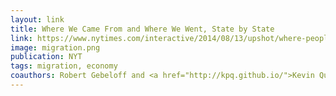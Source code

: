 ```yaml
---
layout: link
title: Where We Came From and Where We Went, State by State
link: https://www.nytimes.com/interactive/2014/08/13/upshot/where-people-in-each-state-were-born.html
image: migration.png
publication: NYT
tags: migration, economy
coauthors: Robert Gebeloff and <a href="http://kpq.github.io/">Kevin Quealy</a>
---
```

